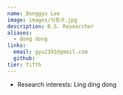 ```yaml
---
name: Donggyu Lee
image: images/이동규.jpg
description: B.S. Researcher
aliases:
  - dong dong
links:
  email: gyu2391@gmail.com
  github: 
tier: fifth
---
```

- Research interests:
Ling ding dong
